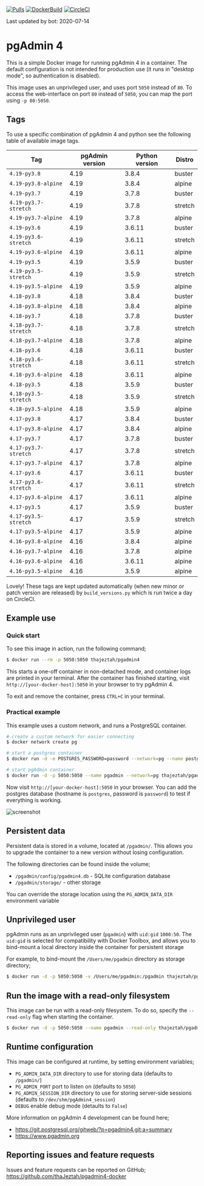 [![Pulls](https://img.shields.io/docker/pulls/chinaboeller/pgadmin4.svg?style=flat-square&logo=docker)](https://hub.docker.com/r/chinaboeller/pgadmin4/)
[![DockerBuild](https://img.shields.io/docker/cloud/build/chinaboeller/pgadmin4.svg?style=flat-square&logo=docker)](https://hub.docker.com/r/chinaboeller/pgadmin4/)
[![CircleCI](https://img.shields.io/circleci/project/github/FlorianASchroeder/pgadmin4-docker.svg?style=flat-square&logo=circleci)](https://circleci.com/gh/FlorianASchroeder/pgadmin4-docker)

Last updated by bot: 2020-07-14

# pgAdmin 4

This is a simple Docker image for running pgAdmin 4 in a container. The default
configuration is not intended for production use (it runs in "desktop mode",
so authentication is disabled).

This image uses an unprivileged user, and uses port `5050` instead of `80`.
To access the web-interface on port `80` instead of `5050`, you can map the
port using `-p 80:5050`.

## Tags
To use a specific combination of pgAdmin 4 and python see the following table of available image tags.

Tag | pgAdmin version | Python version | Distro
--- | --- | --- | ---
`4.19-py3.8` | 4.19 | 3.8.4 | buster
`4.19-py3.8-alpine` | 4.19 | 3.8.4 | alpine
`4.19-py3.7` | 4.19 | 3.7.8 | buster
`4.19-py3.7-stretch` | 4.19 | 3.7.8 | stretch
`4.19-py3.7-alpine` | 4.19 | 3.7.8 | alpine
`4.19-py3.6` | 4.19 | 3.6.11 | buster
`4.19-py3.6-stretch` | 4.19 | 3.6.11 | stretch
`4.19-py3.6-alpine` | 4.19 | 3.6.11 | alpine
`4.19-py3.5` | 4.19 | 3.5.9 | buster
`4.19-py3.5-stretch` | 4.19 | 3.5.9 | stretch
`4.19-py3.5-alpine` | 4.19 | 3.5.9 | alpine
`4.18-py3.8` | 4.18 | 3.8.4 | buster
`4.18-py3.8-alpine` | 4.18 | 3.8.4 | alpine
`4.18-py3.7` | 4.18 | 3.7.8 | buster
`4.18-py3.7-stretch` | 4.18 | 3.7.8 | stretch
`4.18-py3.7-alpine` | 4.18 | 3.7.8 | alpine
`4.18-py3.6` | 4.18 | 3.6.11 | buster
`4.18-py3.6-stretch` | 4.18 | 3.6.11 | stretch
`4.18-py3.6-alpine` | 4.18 | 3.6.11 | alpine
`4.18-py3.5` | 4.18 | 3.5.9 | buster
`4.18-py3.5-stretch` | 4.18 | 3.5.9 | stretch
`4.18-py3.5-alpine` | 4.18 | 3.5.9 | alpine
`4.17-py3.8` | 4.17 | 3.8.4 | buster
`4.17-py3.8-alpine` | 4.17 | 3.8.4 | alpine
`4.17-py3.7` | 4.17 | 3.7.8 | buster
`4.17-py3.7-stretch` | 4.17 | 3.7.8 | stretch
`4.17-py3.7-alpine` | 4.17 | 3.7.8 | alpine
`4.17-py3.6` | 4.17 | 3.6.11 | buster
`4.17-py3.6-stretch` | 4.17 | 3.6.11 | stretch
`4.17-py3.6-alpine` | 4.17 | 3.6.11 | alpine
`4.17-py3.5` | 4.17 | 3.5.9 | buster
`4.17-py3.5-stretch` | 4.17 | 3.5.9 | stretch
`4.17-py3.5-alpine` | 4.17 | 3.5.9 | alpine
`4.16-py3.8-alpine` | 4.16 | 3.8.4 | alpine
`4.16-py3.7-alpine` | 4.16 | 3.7.8 | alpine
`4.16-py3.6-alpine` | 4.16 | 3.6.11 | alpine
`4.16-py3.5-alpine` | 4.16 | 3.5.9 | alpine

Lovely! These tags are kept updated automatically (when new minor or patch version are released) by `build_versions.py` which is run twice a day on CircleCI.

## Example use

### Quick start

To see this image in action, run the following command;

```bash
$ docker run --rm -p 5050:5050 thajeztah/pgadmin4
```

This starts a one-off container in non-detached mode, and container logs are
printed in your terminal. After the container has finished starting, visit
`http://[your-docker-host]:5050` in your browser to try pgAdmin 4.

To exit and remove the container, press `CTRL+C` in your terminal.


### Practical example

This example uses a custom network, and runs a PostgreSQL container.

```bash
# create a custom network for easier connecting
$ docker network create pg

# start a postgres container
$ docker run -d -e POSTGRES_PASSWORD=password --network=pg --name postgres postgres:9-alpine

# start pgAdmin container
$ docker run -d -p 5050:5050 --name pgadmin --network=pg thajeztah/pgadmin4
```

Now visit `http://[your-docker-host]:5050` in your browser. You can add the
postgres database (hostname is `postgres`, password is `password`) to test
if everything is working.

![screenshot](https://raw.githubusercontent.com/thaJeztah/pgadmin4-docker/master/pgadmin-screenshot.png)

## Persistent data

Persistent data is stored in a volume, located at `/pgadmin/`. This allows
you to upgrade the container to a new version without losing configuration.

The following directories can be found inside the volume;

- `/pgadmin/config/pgadmin4.db` - SQLite configuration database
- `/pgadmin/storage/` - other storage

You can override the storage location using the `PG_ADMIN_DATA_DIR`
environment variable

## Unprivileged user

pgAdmin runs as an unprivileged user (`pgadmin`) with `uid:gid` `1000:50`.
The `uid:gid` is selected for compatibility with Docker Toolbox, and allows
you to bind-mount a local directory inside the container for persistent
storage

For example, to bind-mount the `/Users/me/pgadmin` directory as storage directory;

```bash
$ docker run -d -p 5050:5050 -v /Users/me/pgadmin:/pgadmin thajeztah/pgadmin4
```

## Run the image with a read-only filesystem

This image can be run with a read-only filesystem. To do so, specify the
`--read-only` flag when starting the container.

```bash
$ docker run -d -p 5050:5050 --name pgadmin --read-only thajeztah/pgadmin4
```

## Runtime configuration

This image can be configured at runtime, by setting environment variables;

- `PG_ADMIN_DATA_DIR` directory to use for storing data (defaults to `/pgadmin/`)
- `PG_ADMIN_PORT` port to listen on (defaults to `5050`)
- `PG_ADMIN_SESSION_DIR` directory to use for storing server-side sessions (defaults to `/dev/shm/pgAdmin4_session`)
- `DEBUG` enable debug mode (detaults to `False`)

More information on pgAdmin 4 development can be found here;

- https://git.postgresql.org/gitweb/?p=pgadmin4.git;a=summary
- https://www.pgadmin.org

## Reporting issues and feature requests

Issues and feature requests can be reported on GitHub;
https://github.com/thaJeztah/pgadmin4-docker
